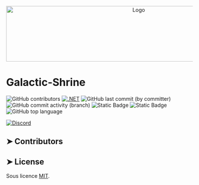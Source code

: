 
<p align="center">
  <img src="https://cdn.discordapp.com/attachments/511861227157192705/623915363494658077/1.3.1.png" alt="Logo" width="700" height="150" />
</p>

# Galactic-Shrine

![GitHub contributors](https://img.shields.io/github/contributors/Galactic-Shrine/Galactic-Shrine-Env-VS)
[![.NET](https://github.com/Galactic-Shrine/Galactic-Shrine-Env-VS/actions/workflows/dotnet.yml/badge.svg)](https://github.com/Galactic-Shrine/Galactic-Shrine-Env-VS/actions/workflows/dotnet.yml)
![GitHub last commit (by committer)](https://img.shields.io/github/last-commit/Galactic-Shrine/Galactic-Shrine-Env-VS)
![GitHub commit activity (branch)](https://img.shields.io/github/commit-activity/m/Galactic-Shrine/Galactic-Shrine-Env-VS/master)
![Static Badge](https://img.shields.io/badge/code-french-red)
![Static Badge](https://img.shields.io/badge/Lang-C%23-blue)
![GitHub top language](https://img.shields.io/github/languages/top/Galactic-Shrine/Galactic-Shrine-Env-VS)

<a href="https://discord.gg/aWDv3TUYdX">![Discord](https://img.shields.io/discord/288663731024691201?logo=discord&label=%20)</a>

## ➤ Contributors


## ➤ License
	
Sous licence [MIT](https://opensource.org/licenses/MIT).